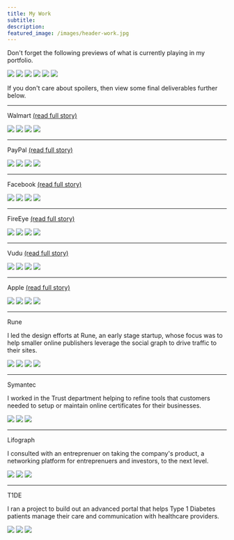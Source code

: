 ```yaml
---
title: My Work
subtitle: 
description: 
featured_image: /images/header-work.jpg
---
```


<p class="text-center">Don't forget the following previews of what is currently playing in my portfolio.</p>

<div class="gallery" data-columns="1">
	<a href="/project/walmart.html"><img src="/images/story-poster-walmart.png"></a>
	<a href="/project/fireeye.html"><img src="/images/story-poster-fireeye.png"></a>
	<a href="/project/facebook.html"><img src="/images/story-poster-facebook.png"></a>
	<a href="/project/vudu.html"><img src="/images/story-poster-vudu.png"></a>
	<a href="/project/apple.html"><img src="/images/story-poster-apple.png"></a>
	<a href="/project/paypal.html"><img src="/images/story-poster-paypal.png"></a>
</div>

<p class="text-center">If you don't care about spoilers, then view some final deliverables further below.</p>

<hr />

<p class="text-center">Walmart <a href="/project/walmart.html">(read full story)</a></p>
<div class="gallery" data-columns="2">
	<img src="/images/story-rune-2.png">
	<img src="/images/story-rune-3.png">
	<img src="/images/story-rune-2.png">
	<img src="/images/story-rune-2.png">
</div>

<hr />

<p class="text-center">PayPal <a href="/project/paypal.html">(read full story)</a></p>
<div class="gallery" data-columns="2">
	<img src="/images/story-rune-2.png">
	<img src="/images/story-rune-3.png">
	<img src="/images/story-rune-2.png">
	<img src="/images/story-rune-2.png">
</div>

<hr />

<p class="text-center">Facebook <a href="/project/facebook.html">(read full story)</a></p>

<div class="gallery" data-columns="2">
	<img src="/images/story-rune-2.png">
	<img src="/images/story-rune-3.png">
	<img src="/images/story-rune-2.png">
	<img src="/images/story-rune-2.png">

</div>

<hr />

<p class="text-center">FireEye <a href="/project/fireeye.html">(read full story)</a></p>

<div class="gallery" data-columns="2">
	<img src="/images/story-rune-2.png">
	<img src="/images/story-rune-3.png">
	<img src="/images/story-rune-2.png">
	<img src="/images/story-rune-2.png">
</div>

<hr />

<p class="text-center">Vudu <a href="/project/vudu.html">(read full story)</a></p>

<div class="gallery" data-columns="2">
	<img src="/images/story-rune-2.png">
	<img src="/images/story-rune-3.png">
	<img src="/images/story-rune-2.png">
	<img src="/images/story-rune-2.png">
</div>

<hr />

<p class="text-center">Apple <a href="/project/apple.html">(read full story)</a></p>

<div class="gallery" data-columns="2">
	<img src="/images/story-rune-2.png">
	<img src="/images/story-rune-3.png">
	<img src="/images/story-rune-2.png">
	<img src="/images/story-rune-2.png">
</div>

<hr />

<p class="text-center">Rune</p>

I led the design efforts at Rune, an early stage startup, whose focus was to help smaller online publishers leverage the social graph to drive traffic to their sites.

<div class="gallery" data-columns="3">
	<img src="/images/portfolio-rune-1.png">
	<img src="/images/portfolio-rune-2.png">
	<img src="/images/portfolio-rune-3.png">
	<img src="/images/portfolio-rune-4.png">
</div>

<hr />

<p class="text-center">Symantec</p>

I worked in the Trust department helping to refine tools that customers needed to setup or maintain online certificates for their businesses.

<div class="gallery" data-columns="2">
	<img src="/images/portfolio-symantec-1.png">
	<img src="/images/portfolio-symantec-2.png">
	<img src="/images/portfolio-symantec-4.png">
</div>

<hr />

<p class="text-center">Lifograph</p>

I consulted with an entreprenuer on taking the company's product, a networking platform for entreprenuers and investors, to the next level.

<div class="gallery" data-columns="2">
	<img src="/images/portfolio-lifograph-1.png">
	<img src="/images/portfolio-lifograph-2.png">
	<img src="/images/portfolio-lifograph-3.png">
</div>

<hr />

<p class="text-center">T1DE</p>

I ran a project to build out an advanced portal that helps Type 1 Diabetes patients manage their care and communication with healthcare providers.

<div class="gallery" data-columns="2">
	<img src="/images/portfolio-t1de-1.png">
	<img src="/images/portfolio-t1de-2.png">
	<img src="/images/portfolio-t1de-3.png">	
</div>

